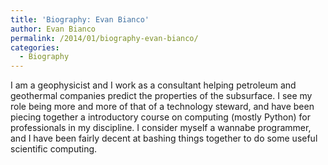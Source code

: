 ```yaml
---
title: 'Biography: Evan Bianco'
author: Evan Bianco
permalink: /2014/01/biography-evan-bianco/
categories:
  - Biography
---
```

I am a geophysicist and I work as a consultant helping petroleum and geothermal companies predict the properties of the subsurface. I see my role being more and more of that of a technology steward, and have been piecing together a introductory course on computing (mostly Python) for professionals in my discipline. I consider myself a wannabe programmer, and I have been fairly decent at bashing things together to do some useful scientific computing.
